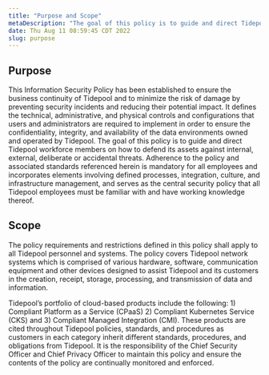 ```yaml
---
title: "Purpose and Scope"
metaDescription: "The goal of this policy is to guide and direct Tidepool workforce members on how to defend its assets against internal, external, deliberate or accidental threats."
date: Thu Aug 11 08:59:45 CDT 2022
slug: purpose
---
```


## Purpose

This Information Security Policy has been established to ensure the business continuity of Tidepool and to minimize the risk of damage by preventing security incidents and reducing their potential impact. It defines the technical, administrative, and physical controls and configurations that users and administrators are required to implement in order to ensure the confidentiality, integrity, and availability of the data environments owned and operated by Tidepool. The goal of this policy is to guide and direct Tidepool workforce members on how to defend its assets against internal, external, deliberate or accidental threats. Adherence to the policy and associated standards referenced herein is mandatory for all employees and incorporates elements involving defined processes, integration, culture, and infrastructure management, and serves as the central security policy that all Tidepool employees must be familiar with and have working knowledge thereof. 

## Scope

The policy requirements and restrictions defined in this policy shall apply to all Tidepool personnel and systems. The policy covers Tidepool network systems which is comprised of various hardware, software, communication equipment and other devices designed to assist Tidepool and its customers in the creation, receipt, storage, processing, and transmission of data and information. 

Tidepool’s portfolio of cloud-based products include the following: 1) Compliant Platform as a Service (CPaaS) 2) Compliant Kubernetes Service (CKS) and 3) Compliant Managed Integration (CMI). These products are cited throughout Tidepool policies, standards, and procedures as customers in each category inherit different standards, procedures, and obligations from Tidepool. It is the responsibility of the Chief Security Officer and Chief Privacy Officer to maintain this policy and ensure the contents of the policy are continually monitored and enforced.
